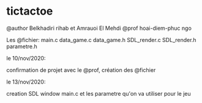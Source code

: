 # tictactoe

@author Belkhadiri rihab et Amrauoi El Mehdi
@prof hoai-diem-phuc ngo

Les @fichier:
main.c
data_game.c
data_game.h
SDL_render.c
SDL_render.h
parametre.h

le 10/nov/2020:

confirmation de projet avec le @prof, création des @fichier

le 13/nov/2020:

creation SDL window main.c et les parametre qu'on va utiliser pour le jeu 
